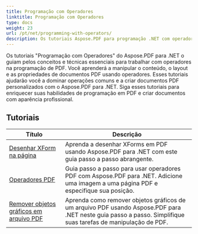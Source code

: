 ```yaml
---
title: Programação com Operadores
linktitle: Programação com Operadores
type: docs
weight: 23
url: /pt/net/programming-with-operators/
description: Os tutoriais Aspose.PDF para programação .NET com operadores ensinam as técnicas essenciais para trabalhar com operadores na programação PDF.
---
```


Os tutoriais "Programação com Operadores" do Aspose.PDF para .NET o guiam pelos conceitos e técnicas essenciais para trabalhar com operadores na programação de PDF. Você aprenderá a manipular o conteúdo, o layout e as propriedades de documentos PDF usando operadores. Esses tutoriais ajudarão você a dominar operações comuns e a criar documentos PDF personalizados com o Aspose.PDF para .NET. Siga esses tutoriais para enriquecer suas habilidades de programação em PDF e criar documentos com aparência profissional.

## Tutoriais
| Título | Descrição |
| --- | --- | 
| [Desenhar XForm na página](./draw-xform-on-page/) | Aprenda a desenhar XForms em PDF usando Aspose.PDF para .NET com este guia passo a passo abrangente. |  
| [Operadores PDF](./pdf-operators/) | Guia passo a passo para usar operadores PDF com Aspose.PDF para .NET. Adicione uma imagem a uma página PDF e especifique sua posição. |  
| [Remover objetos gráficos em arquivo PDF](./remove-graphics-objects/) | Aprenda como remover objetos gráficos de um arquivo PDF usando Aspose.PDF para .NET neste guia passo a passo. Simplifique suas tarefas de manipulação de PDF. |  